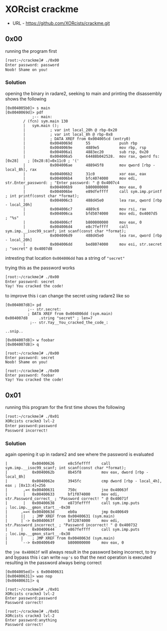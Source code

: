 # XORcist crackme

* URL - https://github.com/XORcists/crackme.git

## 0x00

running the program first

``` bash
[root:~/crackme]# ./0x00
Enter password: password
Noob! Shame on you!
```

### Solution

opening the binary in radare2, seeking to main and printing the disassembly shows the following

```
[0x004005b0]> s main
[0x0040069d]> pdf
            ;-- main:
	    / (fcn) sym.main 130
	    |   sym.main ();
	    |           ; var int local_20h @ rbp-0x20
	    |           ; var int local_8h @ rbp-0x8
	    |           ; DATA XREF from 0x004005cd (entry0)
	    |           0x0040069d      55             push rbp
	    |           0x0040069e      4889e5         mov rbp, rsp
	    |           0x004006a1      4883ec20       sub rsp, 0x20
	    |           0x004006a5      64488b042528.  mov rax, qword fs:[0x28]    ; [0x28:8]=0x11c0 ; '('
	    |           0x004006ae      488945f8       mov qword [rbp - local_8h], rax
	    |           0x004006b2      31c0           xor eax, eax
	    |           0x004006b4      bfc4074000     mov edi, str.Enter_password: ; "Enter password: " @ 0x4007c4
	    |           0x004006b9      b800000000     mov eax, 0
	    |           0x004006be      e89dfeffff     call sym.imp.printf        ; int printf(const char *format);
	    |           0x004006c3      488d45e0       lea rax, qword [rbp - local_20h]
	    |           0x004006c7      4889c6         mov rsi, rax
	    |           0x004006ca      bfd5074000     mov edi, 0x4007d5           ; "%s"
	    |           0x004006cf      b800000000     mov eax, 0
	    |           0x004006d4      e8c7feffff     call sym.imp.__isoc99_scanf; int scanf(const char *format);
	    |           0x004006d9      488d45e0       lea rax, qword [rbp - local_20h]
	    |           0x004006dd      bed8074000     mov esi, str.secret         ; "secret" @ 0x4007d8
```

intresting that location `0x004006dd` has a string of `"secret"`

trying this as the password works

``` bash
[root:~/crackme]# ./0x00
Enter password: secret
Yay! You cracked the code!
```

to improve this i can change the secret using radare2 like so

```
[0x004007d8]> pd
	      ;-- str.secret:
	      ; DATA XREF from 0x004006dd (sym.main)
0x004007d8     .string "secret" ; len=7
	       ;-- str.Yay__You_cracked_the_code_:

..snip..

[0x004007d8]> w foobar
[0x004007d8]> q

[root:~/crackme]# ./0x00
Enter password: secret
Noob! Shame on you!

[root:~/crackme]# ./0x00
Enter password: foobar
Yay! You cracked the code!
```

## 0x01

running this program for the first time shows the following

``` bash
[root:~/crackme]# ./0x01
XORcists crackm3 lvl-2
Enter password:password
Password incorrect!
```

### Solution

again opening it up in radare2 and see where the password is evaluated

```
|           0x00400626      e8c5feffff     call sym.imp.__isoc99_scanf; int scanf(const char *format);
|           0x0040062b      8b45f8         mov eax, dword [rbp - local_8h]
|           0x0040062e      3945fc         cmp dword [rbp - local_4h], eax ; [0x13:4]=256
|       ,=< 0x00400631      750c           jne 0x40063f
|       |   0x00400633      bf1f074000     mov edi, str.Password_correct_ ; "Password correct! " @ 0x40071f
|       |   0x00400638      e873feffff     call sym.imp.puts           ; loc.imp.__gmon_start__-0x30
|      ,==< 0x0040063d      eb0a           jmp 0x400649
|      ||   ; JMP XREF from 0x00400631 (sym.main)
|      |`-> 0x0040063f      bf32074000     mov edi, str.Password_incorrect_ ; "Password incorrect! " @ 0x400732
|      |    0x00400644      e867feffff     call sym.imp.puts           ; loc.imp.__gmon_start__-0x30
|      |    ; JMP XREF from 0x0040063d (sym.main)
|      `--> 0x00400649      b800000000     mov eax, 0
```

the `jne 0x40063f` will always result in the password being incorrect, to try and bypass this i can write `nop's` so that the next operation is executed resulting in the password always being correct

```
[0x004005ed]> s 0x00400631
[0x00400631]> wao nop
[0x00400631]> q

[root:~/crackme]# ./0x01
XORcists crackm3 lvl-2
Enter password:password
Password correct!

[root:~/crackme]# ./0x01
XORcists crackm3 lvl-2
Enter password:anything
Password correct!
```
